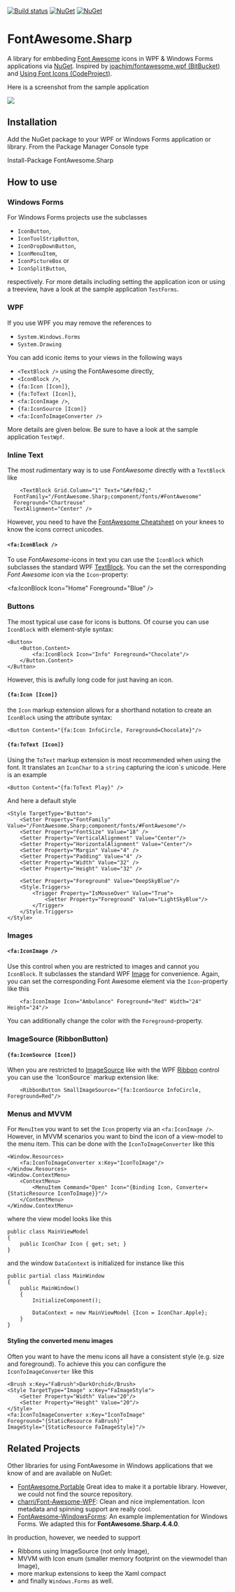 [![Build status](https://ci.appveyor.com/api/projects/status/1ablv5ai1ydpqs5y?svg=true)](https://ci.appveyor.com/project/awesome-inc-build/fontawesome-sharp) 
[![NuGet](https://img.shields.io/nuget/v/FontAwesome.Sharp.svg?style=flat-square)](https://www.nuget.org/packages/FontAwesome.Sharp.svg/) 
[![NuGet](https://img.shields.io/nuget/dt/FontAwesome.Sharp.svg.svg?style=flat-square)](https://www.nuget.org/packages/FontAwesome.Sharp.svg/)

# FontAwesome.Sharp

A library for embbeding [Font Awesome](http://fortawesome.github.io/Font-Awesome/) icons in WPF & Windows Forms applications via [NuGet](http://www.nuget.org/). Inspired by [ioachim/fontawesome.wpf (BitBucket)](https://bitbucket.org/ioachim/fontawesome.wpf) and [Using Font Icons (CodeProject)](http://www.codeproject.com/Tips/634540/Using-Font-Icons).

Here is a screenshot from the sample application

![](FontAwesome.Sharp.png)

## Installation

Add the NuGet package to your WPF or Windows Forms application or library. From the Package Manager Console type

  Install-Package FontAwesome.Sharp

## How to use

### Windows Forms

For Windows Forms projects use the subclasses 

- `IconButton`,
- `IconToolStripButton`,
- `IconDropDownButton`,
- `IconMenuItem`,  
- `IconPictureBox` or  
- `IconSplitButton`,  

respectively. For more details including setting the application icon or using a treeview, have a look at the sample application `TestForms`.

### WPF

If you use WPF you may remove the references to

- `System.Windows.Forms`
- `System.Drawing`

You can add iconic items to your views in the following ways

- `<TextBlock />` using the FontAwesome directly,
- `<IconBlock />`,
- `{fa:Icon [Icon]}`,
- `{fa:ToText [Icon]}`,
- `<fa:IconImage />`,
- `{fa:IconSource [Icon]}`
- `<fa:IconToImageConverter />`

More details are given below. Be sure to have a look at the sample application `TestWpf`.

### Inline Text

The most rudimentary way is to use *FontAwesome* directly with a `TextBlock` like

        <TextBlock Grid.Column="1" Text="&#xf042;" 
      FontFamily="/FontAwesome.Sharp;component/fonts/#FontAwesome"
      Foreground="Chartreuse" 
      TextAlignment="Center" />

However, you need to have the [FontAwesome Cheatsheet](http://fortawesome.github.io/Font-Awesome/cheatsheet/) on your knees to know the icons correct unicodes.

#### `<fa:IconBlock />`

To use *FontAwesome*-icons in text you can use the `IconBlock` which subclasses the standard WPF [TextBlock](http://msdn.microsoft.com/en-us/library/system.windows.controls.textblock.aspx). You can the set the corresponding *Font Awesome* icon via the `Icon`-property:
    
  <fa:IconBlock Icon="Home" Foreground="Blue" /> 

### Buttons

The most typical use case for icons is buttons. Of course you can use `IconBlock` with element-style syntax:

    <Button>
        <Button.Content>
            <fa:IconBlock Icon="Info" Foreground="Chocolate"/>
        </Button.Content>
    </Button>

However, this is awfully long code for just having an icon.

#### `{fa:Icon [Icon]}`

the `Icon` markup extension allows for a shorthand notation to create an `IconBlock` using the attribute syntax:

    <Button Content="{fa:Icon InfoCircle, Foreground=Chocolate}"/>

#### `{fa:ToText [Icon]}`

Using the `ToText` markup extension is most recommended when using the font. It translates an `IconChar` to a `string` capturing the icon´s unicode. Here is an example

    <Button Content="{fa:ToText Play}" />

And here a default style

    <Style TargetType="Button">
        <Setter Property="FontFamily" Value="/FontAwesome.Sharp;component/fonts/#FontAwesome"/>
        <Setter Property="FontSize" Value="18" />
        <Setter Property="VerticalAlignment" Value="Center"/>
        <Setter Property="HorizontalAlignment" Value="Center"/>
        <Setter Property="Margin" Value="4" />
        <Setter Property="Padding" Value="4" />
        <Setter Property="Width" Value="32" />
        <Setter Property="Height" Value="32" />

        <Setter Property="Foreground" Value="DeepSkyBlue"/>
        <Style.Triggers>
            <Trigger Property="IsMouseOver" Value="True">
                <Setter Property="Foreground" Value="LightSkyBlue"/>
            </Trigger>
        </Style.Triggers>
    </Style>

### Images

#### `<fa:IconImage />`

Use this control when you are restricted to images and cannot you `IconBlock`. It subclasses the standard WPF [Image](http://msdn.microsoft.com/en-us/library/system.windows.controls.image(v=vs.110).aspx) for convenience. Again, you can set the corresponding Font Awesome element via the `Icon`-property like this
    
        <fa:IconImage Icon="Ambulance" Foreground="Red" Width="24" Height="24"/>
You can additionally change the color with the `Foreground`-property.

### ImageSource (RibbonButton)

#### `{fa:IconSource [Icon]}`

When you are restricted to [ImageSource](http://msdn.microsoft.com/en-us/library/system.windows.media.imagesource(v=vs.110).aspx) like with the WPF [Ribbon](http://msdn.microsoft.com/en-us/library/ff799534(v=vs.110).aspx) control you can use the `IconSource` markup extension like:

        <RibbonButton SmallImageSource="{fa:IconSource InfoCircle, Foreground=Red"/>

### Menus and MVVM

For `MenuItem` you want to set the `Icon` property via an `<fa:IconImage />`. However, in MVVM scenarios you want to bind the icon of a view-model to the menu item. This can be done with the `IconToImageConverter` like this

    <Window.Resources>
        <fa:IconToImageConverter x:Key="IconToImage"/>
    </Window.Resources>
    <Window.ContextMenu>
        <ContextMenu>
            <MenuItem Command="Open" Icon="{Binding Icon, Converter={StaticResource IconToImage}}"/>
        </ContextMenu>
    </Window.ContextMenu>
 
where the view model looks like this

    public class MainViewModel
    {
        public IconChar Icon { get; set; }
    }

and the window `DataContext` is initialized for instance like this

    public partial class MainWindow
    {
        public MainWindow()
        {
            InitializeComponent();

            DataContext = new MainViewModel {Icon = IconChar.Apple};
        }
    }

#### Styling the converted menu images

Often you want to have the menu icons all have a consistent style (e.g. size and foreground). To achieve this you can configure the `IconToImageConverter` like this


    <Brush x:Key="FaBrush">DarkOrchid</Brush>
    <Style TargetType="Image" x:Key="FaImageStyle">
        <Setter Property="Width" Value="20"/>
        <Setter Property="Height" Value="20"/>
    </Style>
    <fa:IconToImageConverter x:Key="IconToImage" 
    Foreground="{StaticResource FaBrush}" 
    ImageStyle="{StaticResource FaImageStyle}"/>

## Related Projects

Other libraries for using FontAwesome in Windows applications that we know of and are available on NuGet:

- [FontAwesome.Portable](http://www.nuget.org/packages/FontAwesome.Portable/)
Great idea to make it a portable library. However, we could not find the source repository.
- [charri/Font-Awesome-WPF](https://github.com/charri/Font-Awesome-WPF): Clean and nice implementation. Icon metadata and spinning support are really cool. 
- [FontAwesome-WindowsForms](https://github.com/denwilliams/FontAwesome-WindowsForms): An example implementation for Windows Forms. We adapted this for **FontAwesome.Sharp.4.4.0**.

In production, however, we needed to support
 
- Ribbons using ImageSource (not only Image), 
- MVVM with Icon enum (smaller memory footprint on the viewmodel than Image), 
- more markup extensions to keep the Xaml compact
- and finally `Windows.Forms` as well.
